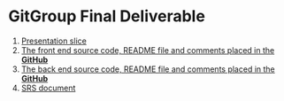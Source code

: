 # GitGroup Final Deliverable

1. [Presentation slice]()
2. [The front end source code, README file and comments placed in the **GitHub**](https://github.com/Runbo94/gitgroup)
3. [The back end source code, README file and comments placed in the **GitHub**](https://github.com/Runbo94/gitgroup-api)
4. [SRS document](https://github.com/Runbo94/TeamMeeting/blob/master/srs%20document/gitgroup_srs.pdf)
